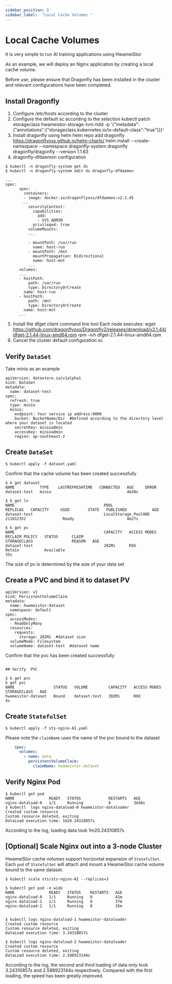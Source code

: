 ```yaml
---
sidebar_position: 8
sidebar_label:  "Local Cache Volumes "
---
```


# Local Cache Volumes

It is very simple to run AI training applications using HwameiStor

As an example, we will deploy an Nginx application by creating a local cache volume.

Before use, please ensure that Dragonfly has been installed in the cluster and relevant configurations have been completed.

## Install Dragonfly
1. Configure /etc/hosts according to the cluster
2. Configure the default sc according to the selection
   kubectl patch storageclass hwameistor-storage-lvm-hdd -p '{"metadata": {"annotations":{"storageclass.kubernetes.io/is-default-class":"true"}}}'
3. Install dragonfly using helm
   helm repo add dragonfly https://dragonflyoss.github.io/helm-charts/
   helm install --create-namespace --namespace dragonfly-system dragonfly dragonfly/dragonfly --version 1.1.63
4. dragonfly-dfdaemon configuration
```console
$ kubectl -n dragonfly-system get ds
$ kubectl -n dragonfly-system edit ds dragonfly-dfdaemon

...
spec:
      spec:
        containers:
        - image: docker.io/dragonflyoss/dfdaemon:v2.1.45
       ...
          securityContext:
            capabilities:
              add:
              - SYS_ADMIN
            privileged: true
          volumeMounts:
          ...
            
          - mountPath: /var/run
            name: host-run
          - mountPath: /mnt
            mountPropagation: Bidirectional
            name: host-mnt
          ...
      volumes:
      ...
      - hostPath:
          path: /var/run
          type: DirectoryOrCreate
        name: host-run
      - hostPath:
          path: /mnt
          type: DirectoryOrCreate
        name: host-mnt
      ... 

```
5. Install the dfget client command line tool
   Each node executes:
   wget https://github.com/dragonflyoss/Dragonfly2/releases/download/v2.1.44/dfget-2.1.44-linux-amd64.rpm
   rpm -ivh dfget-2.1.44-linux-amd64.rpm
6. Cancel the cluster default configuration sc

   
## Verify `DataSet`

Take minio as an example

```console
apiVersion: datastore.io/v1alpha1
kind: DataSet
metadata:
  name: dataset-test
spec:
  refresh: true
  type: minio
  minio:
    endpoint: Your service ip address:9000
    bucket: BucketName/Dir  #Defined according to the directory level where your dataset is located
    secretKey: minioadmin
    accessKey: minioadmin
    region: ap-southeast-2  
```

## Create `DataSet`


```Console
$ kubectl apply -f dataset.yaml
```

Confirm that the cache volume has been created successfully

```Console
$ k get dataset
NAME           TYPE    LASTREFRESHTIME   CONNECTED   AGE     ERROR
dataset-test   minio                                 4m38s

$ k get lv
NAME                                       POOL                   REPLICAS   CAPACITY     USED        STATE   PUBLISHED           AGE
dataset-test                               LocalStorage_PoolHDD              211812352                Ready                       4m27s

$ k get pv
NAME                                       CAPACITY   ACCESS MODES   RECLAIM POLICY   STATUS      CLAIM                                                    STORAGECLASS                 REASON   AGE
dataset-test                               202Mi      ROX            Retain           Available                                                                                                  35s

```

The size of pv is determined by the size of your data set

## Create a PVC and bind it to dataset PV

```Console
apiVersion: v1
kind: PersistentVolumeClaim
metadata:
  name: hwameistor-dataset
  namespace: default
spec:
  accessModes:
  - ReadOnlyMany
  resources:
    requests:
      storage: 202Mi  #dataset size
  volumeMode: Filesystem
  volumeName: dataset-test  #dataset name
```

Confirm that the pvc has been created successfully

```Console

## Verify  PVC

$ k get pvc
k get pvc
NAME                 STATUS   VOLUME         CAPACITY   ACCESS MODES   STORAGECLASS   AGE
hwameistor-dataset   Bound    dataset-test   202Mi      ROX                           4s
```

## Create `StatefulSet`

```Console
$ kubectl apply -f sts-nginx-AI.yaml
```

Please note the `claimName` uses the name of the pvc bound to the dataset

```yaml
    spec:
      volumes:
        - name: data
          persistentVolumeClaim:
            claimName: hwameistor-dataset
```
## Verify Nginx Pod 
```Console
$ kubectl get pod
NAME               READY   STATUS            RESTARTS   AGE
nginx-dataload-0   1/1     Running           0          3m58s
$ kubectl  logs nginx-dataload-0 hwameistor-dataloader
Created custom resource
Custom resource deleted, exiting
DataLoad execution time: 1m20.24310857s
```
According to the log, loading data took 1m20.24310857s

## [Optional] Scale Nginx out into a 3-node Cluster

HwameiStor cache volumes support horizontal expansion of `StatefulSet`. Each `pod` of `StatefulSet` will attach and mount a HwameiStor cache volume bound to the same dataset.

```console
$ kubectl scale sts/sts-nginx-AI --replicas=3

$ kubectl get pod -o wide
NAME               READY   STATUS    RESTARTS   AGE
nginx-dataload-0   1/1     Running   0          41m
nginx-dataload-1   1/1     Running   0          37m
nginx-dataload-2   1/1     Running   0          35m


$ kubectl logs nginx-dataload-1 hwameistor-dataloader
Created custom resource
Custom resource deleted, exiting
DataLoad execution time: 3.24310857s

$ kubectl logs nginx-dataload-2 hwameistor-dataloader
Created custom resource
Custom resource deleted, exiting
DataLoad execution time: 2.598923144s

```

According to the log, the second and third loading of data only took 3.24310857s and 2.598923144s respectively. Compared with the first loading, the speed has been greatly improved.